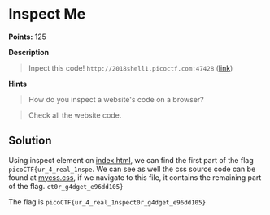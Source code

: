 # Inspect Me

**Points:** 125

**Description**
> Inpect this code! `http://2018shell1.picoctf.com:47428` ([link](http://2018shell1.picoctf.com:47428))

**Hints**
> How do you inspect a website's code on a browser?

> Check all the website code.

## Solution

Using inspect element on [index.html](http://2018shell1.picoctf.com:47428/index.html), we can find the first part of the flag `picoCTF{ur_4_real_1nspe`. We can see as well the css source code can be found at [mycss.css](http://2018shell1.picoctf.com:47428/mycss.css), if we navigate to this file, it contains the remaining part of the flag. `ct0r_g4dget_e96dd105}`

The flag is `picoCTF{ur_4_real_1nspect0r_g4dget_e96dd105}`
